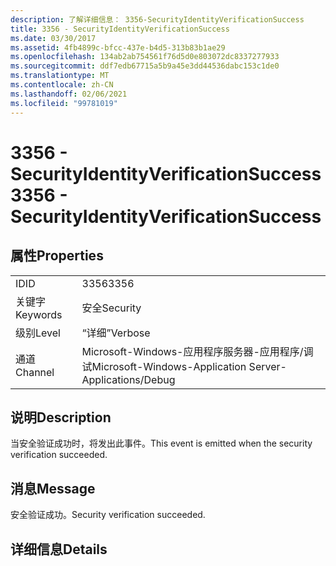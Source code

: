 ```yaml
---
description: 了解详细信息： 3356-SecurityIdentityVerificationSuccess
title: 3356 - SecurityIdentityVerificationSuccess
ms.date: 03/30/2017
ms.assetid: 4fb4899c-bfcc-437e-b4d5-313b83b1ae29
ms.openlocfilehash: 134ab2ab754561f76d5d0e803072dc8337277933
ms.sourcegitcommit: ddf7edb67715a5b9a45e3dd44536dabc153c1de0
ms.translationtype: MT
ms.contentlocale: zh-CN
ms.lasthandoff: 02/06/2021
ms.locfileid: "99781019"
---
```

# <a name="3356---securityidentityverificationsuccess"></a><span data-ttu-id="4c3ee-103">3356 - SecurityIdentityVerificationSuccess</span><span class="sxs-lookup"><span data-stu-id="4c3ee-103">3356 - SecurityIdentityVerificationSuccess</span></span>

## <a name="properties"></a><span data-ttu-id="4c3ee-104">属性</span><span class="sxs-lookup"><span data-stu-id="4c3ee-104">Properties</span></span>  
  
|||  
|-|-|  
|<span data-ttu-id="4c3ee-105">ID</span><span class="sxs-lookup"><span data-stu-id="4c3ee-105">ID</span></span>|<span data-ttu-id="4c3ee-106">3356</span><span class="sxs-lookup"><span data-stu-id="4c3ee-106">3356</span></span>|  
|<span data-ttu-id="4c3ee-107">关键字</span><span class="sxs-lookup"><span data-stu-id="4c3ee-107">Keywords</span></span>|<span data-ttu-id="4c3ee-108">安全</span><span class="sxs-lookup"><span data-stu-id="4c3ee-108">Security</span></span>|  
|<span data-ttu-id="4c3ee-109">级别</span><span class="sxs-lookup"><span data-stu-id="4c3ee-109">Level</span></span>|<span data-ttu-id="4c3ee-110">“详细”</span><span class="sxs-lookup"><span data-stu-id="4c3ee-110">Verbose</span></span>|  
|<span data-ttu-id="4c3ee-111">通道</span><span class="sxs-lookup"><span data-stu-id="4c3ee-111">Channel</span></span>|<span data-ttu-id="4c3ee-112">Microsoft-Windows-应用程序服务器-应用程序/调试</span><span class="sxs-lookup"><span data-stu-id="4c3ee-112">Microsoft-Windows-Application Server-Applications/Debug</span></span>|  
  
## <a name="description"></a><span data-ttu-id="4c3ee-113">说明</span><span class="sxs-lookup"><span data-stu-id="4c3ee-113">Description</span></span>  

 <span data-ttu-id="4c3ee-114">当安全验证成功时，将发出此事件。</span><span class="sxs-lookup"><span data-stu-id="4c3ee-114">This event is emitted when the security verification succeeded.</span></span>  
  
## <a name="message"></a><span data-ttu-id="4c3ee-115">消息</span><span class="sxs-lookup"><span data-stu-id="4c3ee-115">Message</span></span>  

 <span data-ttu-id="4c3ee-116">安全验证成功。</span><span class="sxs-lookup"><span data-stu-id="4c3ee-116">Security verification succeeded.</span></span>  
  
## <a name="details"></a><span data-ttu-id="4c3ee-117">详细信息</span><span class="sxs-lookup"><span data-stu-id="4c3ee-117">Details</span></span>
